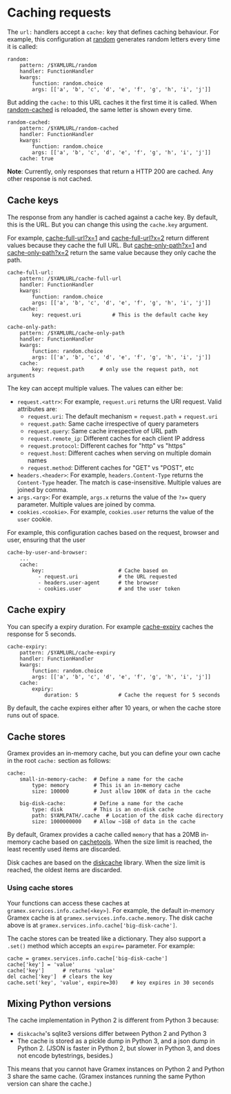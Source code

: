 # Caching requests

The `url:` handlers accept a `cache:` key that defines caching behaviour. For
example, this configuration at [random](random) generates random letters every
time it is called:

    random:
        pattern: /$YAMLURL/random
        handler: FunctionHandler
        kwargs:
            function: random.choice
            args: [['a', 'b', 'c', 'd', 'e', 'f', 'g', 'h', 'i', 'j']]

But adding the `cache:` to this URL caches it the first time it is called. When
[random-cached](random-cached) is reloaded, the same letter is shown every time.

    random-cached:
        pattern: /$YAMLURL/random-cached
        handler: FunctionHandler
        kwargs:
            function: random.choice
            args: [['a', 'b', 'c', 'd', 'e', 'f', 'g', 'h', 'i', 'j']]
        cache: true

**Note**: Currently, only responses that return a HTTP 200 are cached. Any other
response is not cached.

## Cache keys

The response from any handler is cached against a cache key. By default, this is
the URL. But you can change this using the `cache.key` argument.

For example,
[cache-full-url?x=1](cache-full-url?x=1) and
[cache-full-url?x=2](cache-full-url?x=2) return different values because they 
cache the full URL. But
[cache-only-path?x=1](cache-only-path?x=1) and
[cache-only-path?x=2](cache-only-path?x=2) return the same value because they
only cache the path.

    cache-full-url:
        pattern: /$YAMLURL/cache-full-url
        handler: FunctionHandler
        kwargs:
            function: random.choice
            args: [['a', 'b', 'c', 'd', 'e', 'f', 'g', 'h', 'i', 'j']]
        cache:
            key: request.uri          # This is the default cache key

    cache-only-path:
        pattern: /$YAMLURL/cache-only-path
        handler: FunctionHandler
        kwargs:
            function: random.choice
            args: [['a', 'b', 'c', 'd', 'e', 'f', 'g', 'h', 'i', 'j']]
        cache:
            key: request.path     # only use the request path, not arguments

The key can accept multiple values. The values can either be:

- `request.<attr>`: For example, `request.uri` returns the URI request. Valid attributes are:
    - `request.uri`: The default mechanism = `request.path` + `request.uri`
    - `request.path`: Same cache irrespective of query parameters
    - `request.query`:  Same cache irrespective of URL path
    - `request.remote_ip`: Different caches for each client IP address
    - `request.protocol`: Different caches for "http" vs "https"
    - `request.host`: Different caches when serving on multiple domain names
    - `request.method`: Different caches for "GET" vs "POST", etc
- `headers.<header>`: For example, `headers.Content-Type` returns the
  `Content-Type` header. The match is case-insensitive. Multiple values are
  joined by comma.
- `args.<arg>`: For example, `args.x` returns the value of the `?x=` query
  parameter. Multiple values are joined by comma.
- `cookies.<cookie>`. For example, `cookies.user` returns the value of the
  `user` cookie.

For example, this configuration caches based on the request, browser and user, ensuring that the user 

    cache-by-user-and-browser:
        ...
        cache:
            key:                        # Cache based on
              - request.uri             # the URL requested
              - headers.user-agent      # the browser
              - cookies.user            # and the user token


## Cache expiry

You can specify a expiry duration. For example [cache-expiry](cache-expiry)
caches the response for 5 seconds.

    cache-expiry:
        pattern: /$YAMLURL/cache-expiry
        handler: FunctionHandler
        kwargs:
            function: random.choice
            args: [['a', 'b', 'c', 'd', 'e', 'f', 'g', 'h', 'i', 'j']]
        cache:
            expiry:
                duration: 5             # Cache the request for 5 seconds

By default, the cache expires either after 10 years, or when the cache store
runs out of space.

## Cache stores

Gramex provides an in-memory cache, but you can define your own cache in the
root `cache:` section as follows:

    cache:
        small-in-memory-cache:  # Define a name for the cache
            type: memory        # This is an in-memory cache
            size: 100000        # Just allow 100K of data in the cache

        big-disk-cache:         # Define a name for the cache
            type: disk          # This is an on-disk cache
            path: $YAMLPATH/.cache  # Location of the disk cache directory
            size: 1000000000    # Allow ~1GB of data in the cache

By default, Gramex provides a cache called `memory` that has a 20MB in-memory
cache based on [cachetools](http://pythonhosted.org/cachetools/). When the size
limit is reached, the least recently used items are discarded.

Disk caches are based on the
[diskcache](http://www.grantjenks.com/docs/diskcache/) library. When the size
limit is reached, the oldest items are discarded.

### Using cache stores

Your functions can access these caches at `gramex.services.info.cache[<key>]`.
For example, the default in-memory Gramex cache is at
`gramex.services.info.cache.memory`. The disk cache above is at
`gramex.services.info.cache['big-disk-cache']`.

The cache stores can be treated like a dictionary. They also support a `.set()`
method which accepts an `expire=` parameter. For example:

    cache = gramex.services.info.cache['big-disk-cache']
    cache['key'] = 'value'
    cache['key']      # returns 'value'
    del cache['key']  # clears the key
    cache.set('key', 'value', expire=30)    # key expires in 30 seconds


## Mixing Python versions

The cache implementation in Python 2 is different from Python 3 because:

- `diskcache`'s sqlite3 versions differ between Python 2 and Python 3
- The cache is stored as a pickle dump in Python 3, and a json dump in Python 2.
  (JSON is faster in Python 2, but slower in Python 3, and does not encode
  bytestrings, besides.)

This means that you cannot have Gramex instances on Python 2 and Python 3 share
the same cache. (Gramex instances running the same Python version can share the
cache.)
